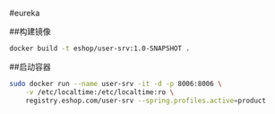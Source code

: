 #eureka

##构建镜像
```Bash
docker build -t eshop/user-srv:1.0-SNAPSHOT .
```

##启动容器
```Bash
sudo docker run --name user-srv -it -d -p 8006:8006 \
    -v /etc/localtime:/etc/localtime:ro \
    registry.eshop.com/user-srv --spring.profiles.active=product 
```
